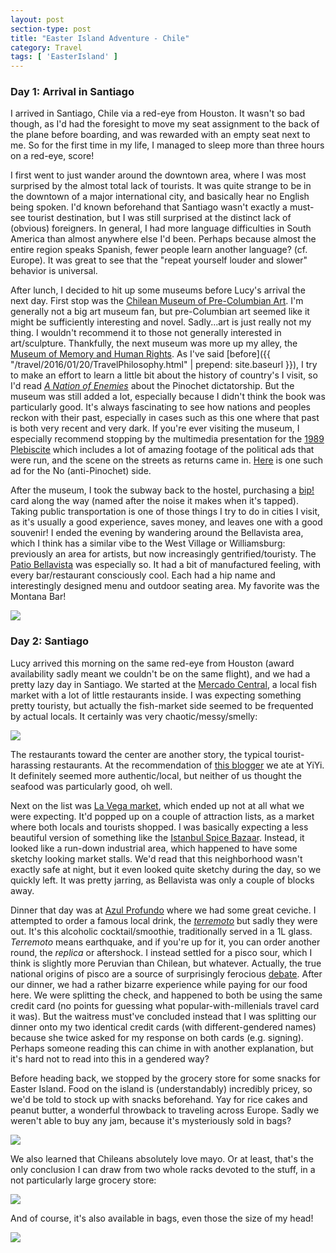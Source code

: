 ```yaml
---
layout: post
section-type: post
title: "Easter Island Adventure - Chile"
category: Travel
tags: [ 'EasterIsland' ]
---
```


### Day 1: Arrival in Santiago

I arrived in Santiago, Chile via a red-eye from Houston. It wasn't so bad though, as
I'd had the foresight to move my seat assignment to the back of the plane before boarding,
and was rewarded with an empty seat next to me. So for the first time in my life,
I managed to sleep more than three hours on a red-eye, score!

I first went to just wander around the downtown area, where I was most
surprised by the almost total lack of tourists. It was quite strange to be in the downtown of a
major international city, and basically hear no English being spoken. I'd known beforehand
that Santiago wasn't exactly a must-see tourist destination, but I was still surprised at
the distinct lack of (obvious) foreigners. In general, I had more language difficulties
in South America than almost anywhere else I'd been. Perhaps because almost the entire
region speaks Spanish, fewer people learn another language? (cf. Europe). 
It was great to see that the "repeat yourself louder and slower" behavior is universal.

After lunch, I decided to hit up some museums before Lucy's arrival the next day.
First stop was the [Chilean Museum of Pre-Columbian Art](http://www.precolombino.cl/en/).
I'm generally not a big art museum fan, but pre-Columbian art seemed like it might be sufficiently
interesting and novel. Sadly...art is just really not my thing. I wouldn't recommend
it to those not generally interested in art/sculpture. 
Thankfully, the next museum was more up my alley, the
[Museum of Memory and Human Rights](https://en.wikipedia.org/wiki/Museum_of_Memory_and_Human_Rights).
As I've said [before]({{ "/travel/2016/01/20/TravelPhilosophy.html" | prepend: site.baseurl }}),
I try to make an effort to learn a little bit about the history of country's I visit, so
I'd read [*A Nation of Enemies*](https://www.goodreads.com/book/show/98416.A_Nation_of_Enemies)
about the Pinochet dictatorship. But the museum was still added a lot, especially because
I didn't think the book was particularly good.
It's always fascinating to see how nations and peoples reckon with their past,
especially in cases such as this one where that past is both very recent and very dark.
If you're ever visiting the museum, I especially recommend stopping by the multimedia presentation
for the [1989 Plebiscite](https://en.wikipedia.org/wiki/Chilean_national_plebiscite,_1988) which
includes a lot of amazing footage of the political ads that were run, and the scene on the streets
as returns came in. [Here](https://www.youtube.com/watch?v=IFAMpW0hPNY) is one such ad for the
No (anti-Pinochet) side.

After the museum, I took the subway back to the hostel, purchasing a
[bip!](http://santiagochile.com/bip-card/) card along the way (named after the noise it makes when it's
tapped). Taking public transportation is one of those things I try to do in cities I visit, as it's
usually a good experience, saves money, and leaves one with a good souvenir!
I ended the evening by wandering around the Bellavista area, which I think has a similar vibe
to the West Village or Williamsburg: previously an area for artists, but now increasingly
gentrified/touristy. The [Patio Bellavista](http://patiobellavista.cl/) was especially so.
It had a bit of manufactured feeling, with every bar/restaurant consciously
cool. Each had a hip name and interestingly designed menu and outdoor seating area. My favorite
was the Montana Bar!

![](https://lh3.googleusercontent.com/wBtaBZPVjP7V86ogyylOFU5In7MYwWqufhftKsVcvPkEXQ7hXJ90h2CopDcEeom3-uKwY0FXy-0avJF0B_nFAZKf87tfz9tgsxp0p8XfIpahovJTzwEFfwgozzOrB7VHDlX-qzP88w)

### Day 2: Santiago

Lucy arrived this morning on the same red-eye from Houston (award availability sadly meant we couldn't be
on the same flight), and we had a pretty lazy day in Santiago. We started at the
[Mercado Central](https://www.lonelyplanet.com/chile/santiago/restaurants/mercado-central/a/poi-eat/395981/363286),
a local fish market with a lot of little restaurants inside. I was expecting something pretty touristy,
but actually the fish-market side seemed to be frequented by actual locals. It certainly was very chaotic/messy/smelly:

![](https://lh3.googleusercontent.com/ADBmAFOiBFKppU7uPMOGFNlsyAqWIW2b0QJnAlyQnwW-zD4MnchgEpc2sLSIMtrc2aKGrJQ761VZOY79F-FEweB6C0gft3iDqM44Bi9Auz13Nb_xy72575brDUdIY4r3t2x6BdR6Qg)

The restaurants toward the center are another story, the typical tourist-harassing restaurants.
At the recommendation of [this blogger](https://www.authenticfoodquest.com/discovering-chilean-seafood-at-the-mercado-central/)
we ate at YiYi. It definitely seemed more authentic/local, but neither of us thought the seafood
was particularly good, oh well.

Next on the list was
[La Vega market](http://santiagotourist.com/shopping-guide-to-la-vega/), which ended up
not at all what we were expecting. It'd popped up on a couple of attraction
lists, as a market where both locals and tourists shopped. I was basically expecting a less
beautiful version of something like the
[Istanbul Spice Bazaar](https://en.wikipedia.org/wiki/Spice_Bazaar).
Instead, it looked like a run-down industrial area, which happened to have some sketchy
looking market stalls. We'd read that this neighborhood wasn't exactly safe
at night, but it even looked quite sketchy during the day, so we quickly left. It was pretty
jarring, as Bellavista was only a couple of blocks away.

Dinner that day was at
[Azul Profundo](https://theculturetrip.com/south-america/chile/articles/the-10-best-restaurants-in-bellavista/)
where we had some great ceviche. I attempted to order a famous local drink, the
[*terremoto*](http://www.southamerica.cl/Chile/Drinks/terremoto.htm)
but sadly they were out. It's this alcoholic cocktail/smoothie, traditionally served in a
1L glass. *Terremoto* means earthquake, and if you're up for it, you can order another
round, the *replica* or aftershock. I instead settled for a pisco sour, which I think
is slightly more Peruvian than Chilean, but whatever. Actually, the true national origins
of pisco are a source of surprisingly ferocious 
[debate](https://theculturetrip.com/south-america/chile/articles/chile-vs-peru-who-really-invented-the-pisco-sour/).
After our dinner, we had a rather bizarre experience while paying for our food here.
We were splitting the check, and happened to both be using the same credit card (no points for guessing what
popular-with-millenials travel card it was). But the waitress must've concluded instead
that I was splitting our dinner onto my two identical credit cards (with different-gendered
names) because she twice asked for my response on both cards (e.g. signing). Perhaps someone reading this can chime in
with another explanation, but it's hard not to read into this in a gendered way?

Before heading back, we stopped by the grocery store for some snacks for Easter Island.
Food on the island is (understandably) incredibly pricey, so we'd be told to stock up
with snacks beforehand. Yay for rice cakes and peanut butter, a wonderful throwback
to traveling across Europe. Sadly we weren't able to buy any jam, because it's mysteriously
sold in bags?

![](https://lh3.googleusercontent.com/bdks3LZ4F-XqKmprVJzaZeRCCk4T1eDWQuAaWA_qMRis2-WaB7au9FyKvnyRLCMt2wbAzF7AMX4o-ylYYps1yiSLxfYFJ52aYtG6GP0wHZB66plI7QyQzPuTL9wYIi5f6Z6bdpTEIw)

We also learned that Chileans absolutely love mayo. Or at least, that's the only conclusion
I can draw from two whole racks devoted to the stuff, in a not particularly large grocery
store:

![](https://lh3.googleusercontent.com/hq7yorJNgqu-AzEhP4xQ55PRNXVPjfjCNiG5RnJvQA5C1CPJoCqk3jmV83zwFVrBAllI-cnAnfsrkcixNUH32-6zbmJRAuFXMIX1xQFUzlu_nF6h0JROh5UK_k0hXP2lUMLSbTwlNQ)

And of course, it's also available in bags, even those the size of my head!

![](https://lh3.googleusercontent.com/fzJ6NULweVcWwOxu8M-q7XGu2WX-qPMvKd8zDt9Rk-zEDHQPWwCZsRB0ENdbRL3FtKccrELVkzzwU9uzXDiHB4iiMqiHoXHyHXg1pesEfL6kArAyVwR0hZZvBv_QpA-9-W4b7rH0ug)


